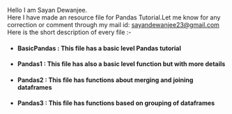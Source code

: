 Hello I am Sayan Dewanjee.<br>
Here I have made an resource file for Pandas Tutorial.Let me know for any correction or comment through my mail id: sayandewanjee23@gmail.com <br>
Here is the short description of every file :- 
- #### BasicPandas : This file has a basic level Pandas tutorial
- #### Pandas1 : This file has also a basic level function but with more details
- #### Pandas2 : This file has functions about merging and joining dataframes
- #### Pandas3 : This file has functions based on grouping of dataframes 


